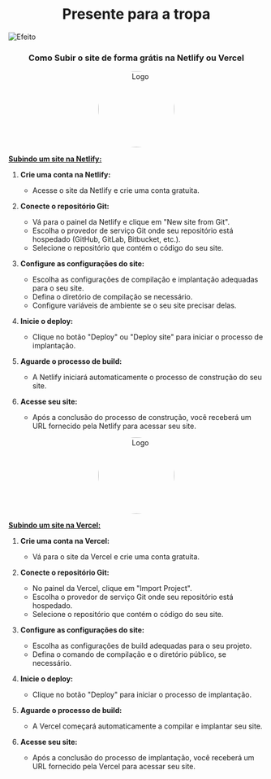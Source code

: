 <h1 align="center">Presente para a tropa</h1>

![Efeito](https://www.dicasdopadrinho.com/wp-content/uploads/2022/01/Efeito-fenix_00000-1024x955.png)


<h3 align="center">Como Subir o site de forma grátis na Netlify ou Vercel</h3>


<p align="center"><a href="https://www.netlify.com" target="_blank"><img src="https://seeklogo.com/images/N/netlify-icon-logo-7CF6AA9DC7-seeklogo.com.png" style="border-radius: 50%;" width="150" alt="Logo"></a></p>

**[Subindo um site na Netlify:](https://www.netlify.com)**

1. **Crie uma conta na Netlify:**
   - Acesse o site da Netlify e crie uma conta gratuita.

2. **Conecte o repositório Git:**
   - Vá para o painel da Netlify e clique em "New site from Git".
   - Escolha o provedor de serviço Git onde seu repositório está hospedado (GitHub, GitLab, Bitbucket, etc.).
   - Selecione o repositório que contém o código do seu site.

3. **Configure as configurações do site:**
   - Escolha as configurações de compilação e implantação adequadas para o seu site.
   - Defina o diretório de compilação se necessário.
   - Configure variáveis de ambiente se o seu site precisar delas.

4. **Inicie o deploy:**
   - Clique no botão "Deploy" ou "Deploy site" para iniciar o processo de implantação.

5. **Aguarde o processo de build:**
   - A Netlify iniciará automaticamente o processo de construção do seu site.

6. **Acesse seu site:**
   - Após a conclusão do processo de construção, você receberá um URL fornecido pela Netlify para acessar seu site.

<p align="center"><a href="https://vercel.com/" target="_blank"><img src="https://assets.vercel.com/image/upload/front/favicon/vercel/180x180.png" style="border-radius: 50%;" width="150" alt="Logo"></a></p>

**[Subindo um site na Vercel:](https://vercel.com/)**

1. **Crie uma conta na Vercel:**
   - Vá para o site da Vercel e crie uma conta gratuita.

2. **Conecte o repositório Git:**
   - No painel da Vercel, clique em "Import Project".
   - Escolha o provedor de serviço Git onde seu repositório está hospedado.
   - Selecione o repositório que contém o código do seu site.

3. **Configure as configurações do site:**
   - Escolha as configurações de build adequadas para o seu projeto.
   - Defina o comando de compilação e o diretório público, se necessário.

4. **Inicie o deploy:**
   - Clique no botão "Deploy" para iniciar o processo de implantação.

5. **Aguarde o processo de build:**
   - A Vercel começará automaticamente a compilar e implantar seu site.

6. **Acesse seu site:**
   - Após a conclusão do processo de implantação, você receberá um URL fornecido pela Vercel para acessar seu site.